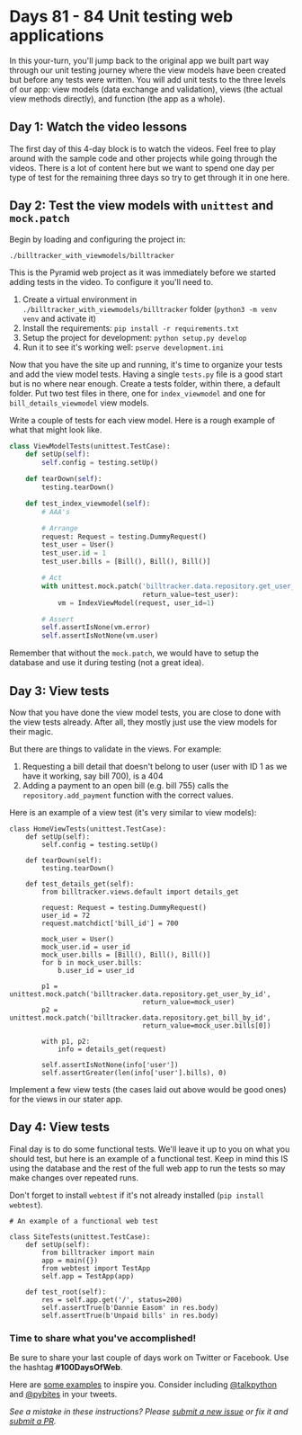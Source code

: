 # Days 81 - 84 Unit testing web applications

In this your-turn, you'll jump back to the original app we built part way through our unit testing journey where the view models have been created but before any tests were written. You will add unit tests to the three levels of our app: view models (data exchange and validation), views (the actual view methods directly), and function (the app as a whole).

## Day 1: Watch the video lessons

The first day of this 4-day block is to watch the videos. Feel free to play around with the sample code and other projects while going through the videos. There is a lot of content here but we want to spend one day per type of test for the remaining three days so try to get through it in one here.

## Day 2: Test the view models with `unittest` and `mock.patch` 

Begin by loading and configuring the project in:

```
./billtracker_with_viewmodels/billtracker
```

This is the Pyramid web project as it was immediately before we started adding tests in the video. To configure it you'll need to.

1. Create a virtual environment in `./billtracker_with_viewmodels/billtracker` folder (`python3 -m venv venv` and activate it)
2. Install the requirements: `pip install -r requirements.txt`
3. Setup the project for development: `python setup.py develop`
4. Run it to see it's working well: `pserve development.ini`

Now that you have the site up and running, it's time to organize your tests and add the view model tests. Having a single `tests.py` file is a good start but is no where near enough. Create a tests folder, within there, a default folder. Put two test files in there, one for `index_viewmodel` and one for `bill_details_viewmodel` view models.

Write a couple of tests for each view model. Here is a rough example of what that might look like.

```python
class ViewModelTests(unittest.TestCase):
    def setUp(self):
        self.config = testing.setUp()

    def tearDown(self):
        testing.tearDown()

    def test_index_viewmodel(self):
        # AAA's

        # Arrange
        request: Request = testing.DummyRequest()
        test_user = User()
        test_user.id = 1
        test_user.bills = [Bill(), Bill(), Bill()]

        # Act
        with unittest.mock.patch('billtracker.data.repository.get_user_by_id',
                                 return_value=test_user):
            vm = IndexViewModel(request, user_id=1)

        # Assert
        self.assertIsNone(vm.error)
        self.assertIsNotNone(vm.user)
```

Remember that without the `mock.patch`, we would have to setup the database and use it during testing (not a great idea).

## Day 3: View tests

Now that you have done the view model tests, you are close to done with the view tests already. After all, they mostly just use the view models for their magic. 

But there are things to validate in the views. For example:

1. Requesting a bill detail that doesn't belong to user (user with ID 1 as we have it working, say bill 700), is a 404
2. Adding a payment to an open bill (e.g. bill 755) calls the `repository.add_payment` function with the correct values.

Here is an example of a view test (it's very similar to view models):


```
class HomeViewTests(unittest.TestCase):
    def setUp(self):
        self.config = testing.setUp()

    def tearDown(self):
        testing.tearDown()

    def test_details_get(self):
        from billtracker.views.default import details_get

        request: Request = testing.DummyRequest()
        user_id = 72
        request.matchdict['bill_id'] = 700

        mock_user = User()
        mock_user.id = user_id
        mock_user.bills = [Bill(), Bill(), Bill()]
        for b in mock_user.bills:
            b.user_id = user_id

        p1 = unittest.mock.patch('billtracker.data.repository.get_user_by_id',
                                 return_value=mock_user)
        p2 = unittest.mock.patch('billtracker.data.repository.get_bill_by_id',
                                 return_value=mock_user.bills[0])

        with p1, p2:
            info = details_get(request)

        self.assertIsNotNone(info['user'])
        self.assertGreater(len(info['user'].bills), 0)
```

Implement a few view tests (the cases laid out above would be good ones) for the views in our stater app.

## Day 4: View tests

Final day is to do some functional tests. We'll leave it up to you on what you should test, but here is an example of a functional test. Keep in mind this IS using the database and the rest of the full web app to run the tests so may make changes over repeated runs.

Don't forget to install `webtest` if it's not already installed (`pip install webtest`).

```
# An example of a functional web test

class SiteTests(unittest.TestCase):
    def setUp(self):
        from billtracker import main
        app = main({})
        from webtest import TestApp
        self.app = TestApp(app)

    def test_root(self):
        res = self.app.get('/', status=200)
        self.assertTrue(b'Dannie Easom' in res.body)
        self.assertTrue(b'Unpaid bills' in res.body)
```

### Time to share what you've accomplished!

Be sure to share your last couple of days work on Twitter or Facebook. Use the hashtag **#100DaysOfWeb**. 

Here are [some examples](https://twitter.com/search?q=%23100DaysOfCode) to inspire you. Consider including [@talkpython](https://twitter.com/talkpython) and [@pybites](https://twitter.com/pybites) in your tweets.

*See a mistake in these instructions? Please [submit a new issue](https://github.com/talkpython/100daysofweb-with-python-course/issues) or fix it and [submit a PR](https://github.com/talkpython/100daysofweb-with-python-course/pulls).*
